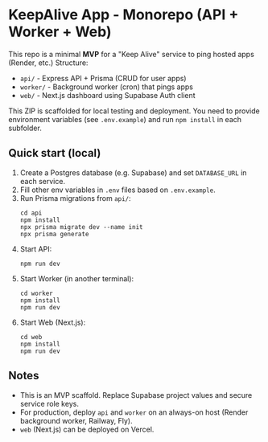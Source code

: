 # KeepAlive App - Monorepo (API + Worker + Web)

This repo is a minimal **MVP** for a "Keep Alive" service to ping hosted apps (Render, etc.)
Structure:
- `api/` - Express API + Prisma (CRUD for user apps)
- `worker/` - Background worker (cron) that pings apps
- `web/` - Next.js dashboard using Supabase Auth client

This ZIP is scaffolded for local testing and deployment. You need to provide environment variables
(see `.env.example`) and run `npm install` in each subfolder.

## Quick start (local)
1. Create a Postgres database (e.g. Supabase) and set `DATABASE_URL` in each service.
2. Fill other env variables in `.env` files based on `.env.example`.
3. Run Prisma migrations from `api/`:
   ```
   cd api
   npm install
   npx prisma migrate dev --name init
   npx prisma generate
   ```
4. Start API:
   ```
   npm run dev
   ```
5. Start Worker (in another terminal):
   ```
   cd worker
   npm install
   npm run dev
   ```
6. Start Web (Next.js):
   ```
   cd web
   npm install
   npm run dev
   ```

## Notes
- This is an MVP scaffold. Replace Supabase project values and secure service role keys.
- For production, deploy `api` and `worker` on an always-on host (Render background worker, Railway, Fly).
- `web` (Next.js) can be deployed on Vercel.

